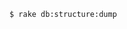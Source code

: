 <!-- layout:code post: 2013-09-26-db-structure-dump-error_the-basics -->

```
$ rake db:structure:dump
```
